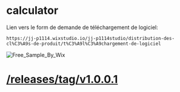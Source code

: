 # calculator

Lien vers le form de demande de téléchargement de logiciel:
    
    https://jj-p1114.wixstudio.io/jj-p1114studio/distribution-des-cl%C3%A9s-de-produit/t%C3%A9l%C3%A9chargement-de-logiciel
   
![Free_Sample_By_Wix](https://github.com/SOFTWARE-JJP1114STUDIO/calculator/assets/86020351/ebf01bbb-a491-47d0-9b5d-d81e619d7b43)

# [/releases/tag/v1.0.0.1](https://github.com/SOFTWARE-JJP1114STUDIO/calculator/releases/tag/v1.0.0.1)
